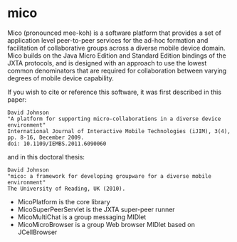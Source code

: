 mico
====
Mico (pronounced mee-koh) is a software platform that provides a set of application level peer-to-peer services for the ad-hoc formation and facilitation of collaborative groups across a diverse mobile device domain. Mico builds on the Java Micro Edition and Standard Edition bindings of the JXTA protocols, and is designed with an approach to use the lowest common denominators that are required for collaboration between varying degrees of mobile device capability.

If you wish to cite or reference this software, it was first described in this paper:
```
David Johnson
"A platform for supporting micro-collaborations in a diverse device environment"
International Journal of Interactive Mobile Technologies (iJIM), 3(4), pp. 8-16, December 2009.
doi: 10.1109/IEMBS.2011.6090060
```
and in this doctoral thesis:
```
David Johnson
"mico: a framework for developing groupware for a diverse mobile environment"
The University of Reading, UK (2010).
```

* MicoPlatform is the core library
* MicoSuperPeerServlet is the JXTA super-peer runner
* MicoMultiChat is a group messaging MIDlet
* MicoMicroBrowser is a group Web browser MIDlet based on JCellBrowser
